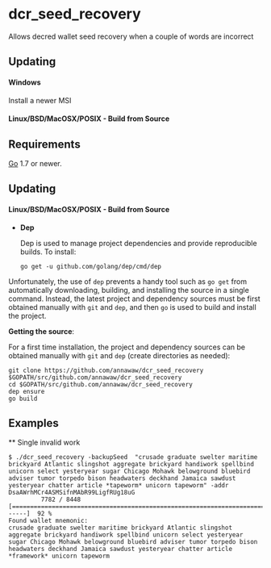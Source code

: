 # dcr_seed_recovery
Allows decred wallet seed recovery when a couple of words are incorrect
## Updating

#### Windows

Install a newer MSI

#### Linux/BSD/MacOSX/POSIX - Build from Source

## Requirements

[Go](http://golang.org) 1.7 or newer.

## Updating

#### Linux/BSD/MacOSX/POSIX - Build from Source

- **Dep**

  Dep is used to manage project dependencies and provide reproducible builds.
  To install:

  `go get -u github.com/golang/dep/cmd/dep`

Unfortunately, the use of `dep` prevents a handy tool such as `go get` from
automatically downloading, building, and installing the source in a single
command.  Instead, the latest project and dependency sources must be first
obtained manually with `git` and `dep`, and then `go` is used to build and
install the project.

**Getting the source**:

For a first time installation, the project and dependency sources can be
obtained manually with `git` and `dep` (create directories as needed):

```
git clone https://github.com/annawaw/dcr_seed_recovery $GOPATH/src/github.com/annawaw/dcr_seed_recovery
cd $GOPATH/src/github.com/annawaw/dcr_seed_recovery
dep ensure
go build
```

## Examples

** Single invalid work
```
$ ./dcr_seed_recovery -backupSeed  "crusade graduate swelter maritime brickyard Atlantic slingshot aggregate brickyard handiwork spellbind unicorn select yesteryear sugar Chicago Mohawk belowground bluebird adviser tumor torpedo bison headwaters deckhand Jamaica sawdust yesteryear chatter article *tapeworm* unicorn tapeworm" -addr DsaAWrhMCr4ASMSifnMAbR99LigfRUg18uG
         7782 / 8448 [=======================================================================>------]  92 %
Found wallet mnemonic:
crusade graduate swelter maritime brickyard Atlantic slingshot aggregate brickyard handiwork spellbind unicorn select yesteryear sugar Chicago Mohawk belowground bluebird adviser tumor torpedo bison headwaters deckhand Jamaica sawdust yesteryear chatter article *framework* unicorn tapeworm
```

